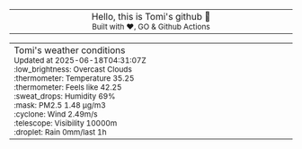 
<div align="center">
<table>
<tbody>
<td align="center">
<img width="2000" height="0"><br>
Hello, this is Tomi's github 👋<br>
<sup>Built with ❤️, GO & Github Actions</sup><br>
<img width="2000" height="0">
</td>
</tbody>
</table>
</div>
<table>
<tbody>
<td align="left">
<img width="2000" height="0"><br>
Tomi's weather conditions<br>
<sup>Updated at 2025-06-18T04:31:07Z</sup><br>
<sup>:low_brightness: Overcast Clouds</sup><br>
<sup>:thermometer: Temperature 35.25 </sup><br>
<sup>:thermometer: Feels like 42.25</sup><br>
<sup>:sweat_drops: Humidity 69%</sup><br>
<sup>:mask: PM2.5 1.48 μg/m3</sup><br>
<sup>:cyclone: Wind 2.49m/s </sup><br>
<sup>:telescope: Visibility 10000m </sup><br>
<sup>:droplet: Rain 0mm/last 1h </sup><br>
<img width="2000" height="0">
</td>
<td align="left">
<img width="2000" height="0"><br>
<br>
<img width="2000" height="0">
</td>
</tbody>
</table>
</div>
    